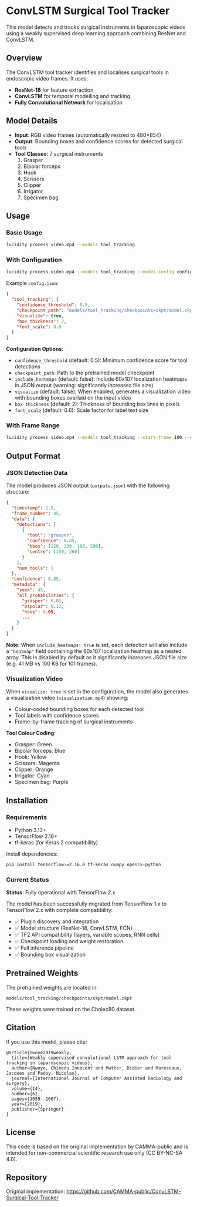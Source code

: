 # ConvLSTM Surgical Tool Tracker

This model detects and tracks surgical instruments in laparoscopic videos using a weakly supervised deep learning approach combining ResNet and ConvLSTM.

## Overview

The ConvLSTM tool tracker identifies and localises surgical tools in endoscopic video frames. It uses:
- **ResNet-18** for feature extraction
- **ConvLSTM** for temporal modelling and tracking
- **Fully Convolutional Network** for localisation

## Model Details

- **Input**: RGB video frames (automatically resized to 480×854)
- **Output**: Bounding boxes and confidence scores for detected surgical tools
- **Tool Classes**: 7 surgical instruments
  1. Grasper
  2. Bipolar forceps
  3. Hook
  4. Scissors
  5. Clipper
  6. Irrigator
  7. Specimen bag

## Usage

### Basic Usage

```bash
lucidity process video.mp4 --models tool_tracking
```

### With Configuration

```bash
lucidity process video.mp4 --models tool_tracking --model-config config.json
```

Example `config.json`:
```json
{
  "tool_tracking": {
    "confidence_threshold": 0.5,
    "checkpoint_path": "models/tool_tracking/checkpoints/ckpt/model.ckpt",
    "visualize": true,
    "box_thickness": 2,
    "font_scale": 0.6
  }
}
```

**Configuration Options**:
- `confidence_threshold` (default: 0.5): Minimum confidence score for tool detections
- `checkpoint_path`: Path to the pretrained model checkpoint
- `include_heatmaps` (default: false): Include 60x107 localization heatmaps in JSON output (warning: significantly increases file size)
- `visualize` (default: false): When enabled, generates a visualization video with bounding boxes overlaid on the input video
- `box_thickness` (default: 2): Thickness of bounding box lines in pixels
- `font_scale` (default: 0.6): Scale factor for label text size

### With Frame Range

```bash
lucidity process video.mp4 --models tool_tracking --start-frame 100 --end-frame 500
```

## Output Format

### JSON Detection Data

The model produces JSON output (`outputs.json`) with the following structure:

```json
{
  "timestamp": 1.5,
  "frame_number": 45,
  "data": {
    "detections": [
      {
        "tool": "grasper",
        "confidence": 0.85,
        "bbox": [120, 230, 180, 290],
        "centre": [150, 260]
      }
    ],
    "num_tools": 1
  },
  "confidence": 0.85,
  "metadata": {
    "seek": 45,
    "all_probabilities": {
      "grasper": 0.85,
      "bipolar": 0.12,
      "hook": 0.05,
      ...
    }
  }
}
```

**Note**: When `include_heatmaps: true` is set, each detection will also include a `"heatmap"` field containing the 60x107 localization heatmap as a nested array. This is disabled by default as it significantly increases JSON file size (e.g. 41 MB vs 100 KB for 101 frames).

### Visualization Video

When `visualize: true` is set in the configuration, the model also generates a visualization video (`visualization.mp4`) showing:
- Colour-coded bounding boxes for each detected tool
- Tool labels with confidence scores
- Frame-by-frame tracking of surgical instruments

**Tool Colour Coding**:
- Grasper: Green
- Bipolar forceps: Blue
- Hook: Yellow
- Scissors: Magenta
- Clipper: Orange
- Irrigator: Cyan
- Specimen bag: Purple

## Installation

### Requirements

- Python 3.13+
- TensorFlow 2.16+
- tf-keras (for Keras 2 compatibility)

Install dependencies:

```bash
pip install tensorflow>=2.16.0 tf-keras numpy opencv-python
```

### Current Status

**Status**: Fully operational with TensorFlow 2.x

The model has been successfully migrated from TensorFlow 1.x to TensorFlow 2.x with complete compatibility:
- ✅ Plugin discovery and integration
- ✅ Model structure (ResNet-18, ConvLSTM, FCN)
- ✅ TF2 API compatibility (layers, variable scopes, RNN cells)
- ✅ Checkpoint loading and weight restoration
- ✅ Full inference pipeline
- ✅ Bounding box visualization

## Pretrained Weights

The pretrained weights are located in:
```
models/tool_tracking/checkpoints/ckpt/model.ckpt
```

These weights were trained on the Cholec80 dataset.

## Citation

If you use this model, please cite:

```
@article{nwoye2019weakly,
  title={Weakly supervised convolutional LSTM approach for tool tracking in laparoscopic videos},
  author={Nwoye, Chinedu Innocent and Mutter, Didier and Marescaux, Jacques and Padoy, Nicolas},
  journal={International Journal of Computer Assisted Radiology and Surgery},
  volume={14},
  number={6},
  pages={1059--1067},
  year={2019},
  publisher={Springer}
}
```

## License

This code is based on the original implementation by CAMMA-public and is intended for non-commercial scientific research use only (CC BY-NC-SA 4.0).

## Repository

Original implementation: https://github.com/CAMMA-public/ConvLSTM-Surgical-Tool-Tracker
